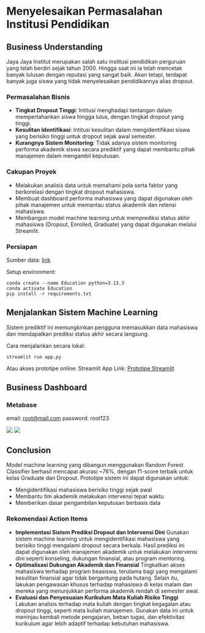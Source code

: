 # Menyelesaikan Permasalahan Institusi Pendidikan

## Business Understanding
Jaya Jaya Institut merupakan salah satu institusi pendidikan perguruan yang telah berdiri sejak tahun 2000. Hingga saat ini ia telah mencetak banyak lulusan dengan reputasi yang sangat baik. Akan tetapi, terdapat banyak juga siswa yang tidak menyelesaikan pendidikannya alias dropout.

### **Permasalahan Bisnis**
- **Tingkat Dropout Tinggi**: Intitusi menghadapi tantangan dalam mempertahankan siswa hingga lulus, dengan tingkat dropout yang tinggi.
- **Kesulitan Identifikasi**: Intitusi kesulitan dalam mengidentifikasi siswa yang berisiko tinggi untuk dropout sejak awal semester.
- **Kurangnya Sistem Monitoring**: Tidak adanya sistem monitoring performa akademik siswa secara prediktif yang dapat membantu pihak manajemen dalam mengambil keputusan.

### **Cakupan Proyek**
- Melakukan analisis data untuk memahami pola serta faktor yang berkorelasi dengan tingkat dropout mahasiswa.  
- Membuat dashboard performa mahasiswa yang dapat digunakan oleh pihak manajemen untuk memantau status akademik dan retensi mahasiswa.
- Membangun model machine learning untuk memprediksi status akhir mahasiswa (Dropout, Enrolled, Graduate) yang dapat digunakan melalui Streamlit.

### Persiapan

Sumber data: [link](https://github.com/dicodingacademy/dicoding_dataset/blob/main/students_performance/data.csv)

Setup environment:
```
conda create --name Education python=3.13.3
conda activate Education
pip install -r requirements.txt
```

## Menjalankan Sistem Machine Learning
Sistem prediktif ini memungkinkan pengguna memasukkan data mahasiswa dan mendapatkan prediksi status akhir secara langsung.

Cara menjalankan secara lokal:

```
streamlit run app.py
```

Atau akses prototipe online:
Streamlit App Link: [Prototipe Streamlit](https://fouz7-prediksistatusmahasiswa-app-wel5ca.streamlit.app/)


## Business Dashboard

### Metabase 
email: root@mail.com
password: root123

<img src="/fauzan_JXmL_dashboard1.png">

<img src="fauzan_JXmL_dashboard2.png">

## Conclusion
Model machine learning yang dibangun menggunakan Random Forest Classifier berhasil mencapai akurasi ~76%, dengan f1-score terbaik untuk kelas Graduate dan Dropout. Prototipe sistem ini dapat digunakan untuk:
- Mengidentifikasi mahasiswa berisiko tinggi sejak awal
- Membantu tim akademik melakukan intervensi tepat waktu
- Memberikan dasar pengambilan keputusan berbasis data

### Rekomendasi Action Items
- **Implementasi Sistem Prediksi Dropout dan Intervensi Dini** Gunakan sistem machine learning untuk mengidentifikasi mahasiswa yang berisiko tinggi mengalami dropout secara berkala. Hasil prediksi ini dapat digunakan oleh manajemen akademik untuk melakukan intervensi dini seperti konseling, dukungan finansial, atau program mentoring.
- **Optimalisasi Dukungan Akademik dan Finansial** Tingkatkan akses mahasiswa terhadap program beasiswa, terutama bagi yang mengalami kesulitan finansial agar tidak bergantung pada hutang. Selain itu, lakukan pengawasan khusus terhadap mahasiswa di kelas malam dan mereka yang menunjukkan performa akademik rendah di semester awal. 
- **Evaluasi dan Penyesuaian Kurikulum Mata Kuliah Risiko Tinggi** Lakukan analisis terhadap mata kuliah dengan tingkat kegagalan atau dropout tinggi, seperti mata kuliah manajemen. Gunakan data ini untuk meninjau kembali metode pengajaran, beban tugas, dan efektivitas kurikulum agar lebih adaptif terhadap kebutuhan mahasiswa.
